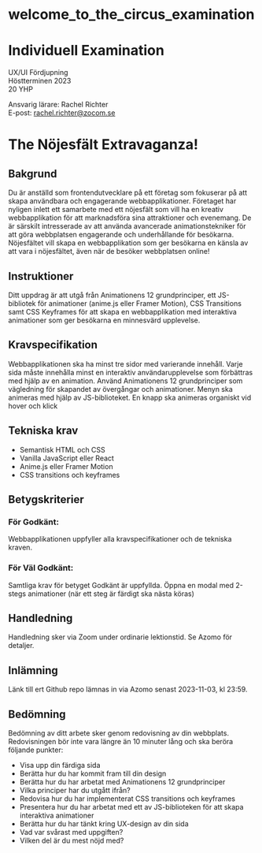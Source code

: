 # welcome_to_the_circus_examination

# Individuell Examination
UX/UI Fördjupning\
Höstterminen 2023\
20 YHP

Ansvarig lärare: Rachel Richter\
E-post: rachel.richter@zocom.se 



# The Nöjesfält Extravaganza!




## Bakgrund
Du är anställd som frontendutvecklare på ett företag som fokuserar på att skapa användbara och engagerande webbapplikationer. 
Företaget har nyligen inlett ett samarbete med ett nöjesfält som vill ha en kreativ webbapplikation för att marknadsföra sina attraktioner och evenemang. De är särskilt intresserade av att använda avancerade animationstekniker för att göra webbplatsen engagerande och underhållande för besökarna. 
Nöjesfältet vill skapa en webbapplikation som ger besökarna en känsla av att vara i nöjesfältet, även när de besöker webbplatsen online!


## Instruktioner
Ditt uppdrag är att utgå från Animationens 12 grundprinciper,  ett JS-bibliotek för animationer (anime.js eller Framer Motion), CSS Transitions samt CSS Keyframes för att skapa en webbapplikation med interaktiva animationer som ger besökarna en minnesvärd upplevelse. 


## Kravspecifikation
Webbapplikationen ska ha minst tre sidor med varierande innehåll.
Varje sida måste innehålla minst en interaktiv användarupplevelse som förbättras med hjälp av en animation.
Använd Animationens 12 grundprinciper som vägledning för skapandet av övergångar och animationer.
Menyn ska animeras med hjälp av JS-biblioteket. 
En knapp ska animeras organiskt vid hover och klick


## Tekniska krav
* Semantisk HTML och CSS 
* Vanilla JavaScript eller React
* Anime.js eller Framer Motion
* CSS transitions och keyframes


## Betygskriterier
### För Godkänt:
Webbapplikationen uppfyller alla kravspecifikationer och de tekniska kraven.

### För Väl Godkänt:
Samtliga krav för betyget Godkänt är uppfyllda. 
Öppna en modal med 2-stegs animationer (när ett steg är färdigt ska nästa köras)

## Handledning
Handledning sker via Zoom under ordinarie lektionstid. Se Azomo för detaljer. 


## Inlämning
Länk till ert Github repo lämnas in via Azomo senast 2023-11-03, kl 23:59. 


## Bedömning
Bedömning av ditt arbete sker genom redovisning av din webbplats. Redovisningen bör inte vara längre än 10 minuter lång och ska beröra följande punkter:

* Visa upp din färdiga sida
* Berätta hur du har kommit fram till din design
* Berätta hur du har arbetat med Animationens 12 grundprinciper
* Vilka principer har du utgått ifrån?
* Redovisa hur du har implementerat CSS transitions och keyframes
* Presentera hur du har arbetat med ett av JS-biblioteken för att skapa interaktiva animationer
* Berätta hur du har tänkt kring UX-design av din sida
* Vad var svårast med uppgiften? 
* Vilken del är du mest nöjd med? 
